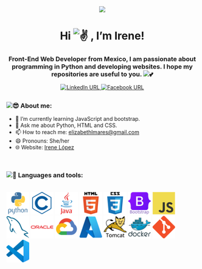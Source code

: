 <div id="header" align="center">
    <img src="https://media.giphy.com/media/Dh5q0sShxgp13DwrvG/giphy.gif" width="300">
    <h1>
        Hi 
        <picture>
          <source srcset="https://fonts.gstatic.com/s/e/notoemoji/latest/270c_fe0f/512.webp" type="image/webp">
          <img src="https://fonts.gstatic.com/s/e/notoemoji/latest/270c_fe0f/512.gif" alt="✌" width="32" height="32">
        </picture>
        , I’m Irene!
    </h1>
    <h3>
        Front-End Web Developer from Mexico, I am passionate about programming in Python and developing websites. I hope my repositories are useful to you.
        <picture>
          <source srcset="https://fonts.gstatic.com/s/e/notoemoji/latest/1f495/512.webp" type="image/webp">
          <img src="https://fonts.gstatic.com/s/e/notoemoji/latest/1f495/512.gif" alt="💕" width="25" height="25">
        </picture>
    </h3>
</div>

<div id="badges" align="center">
    <a href="https://www.linkedin.com/in/irene-lopez-mares/" target="_blank">
        <img alt="LinkedIn URL" src="https://img.shields.io/twitter/url?color=%23b6ffff&label=linkedin&logo=linkedin&logoColor=%23b6ffff&style=for-the-badge&url=https%3A%2F%2Fwww.linkedin.com%2Fin%2Firene-lopez-mares%2F">
    </a>
    <a href="https://www.facebook.com/ireneelizabeth.lmares" target="_blank">
        <img alt="Facebook URL" src="https://img.shields.io/twitter/url?color=%2340cfff&label=facebook&logo=facebook&logoColor=%2340cfff&style=for-the-badge&url=https%3A%2F%2Fwww.facebook.com%2Fireneelizabeth.lmares">
    </a>
</div>

##

<div align="left">
    <h3>
        <picture>
          <source srcset="https://fonts.gstatic.com/s/e/notoemoji/latest/1f60e/512.webp" type="image/webp">
          <img src="https://fonts.gstatic.com/s/e/notoemoji/latest/1f60e/512.gif" alt="😎" width="32" height="32">
        </picture>
        About me:
    </h3>
</div>

- 🌱 I’m currently learning JavaScript and bootstrap.
- 💬 Ask me about Python, HTML and CSS.
- 📫 How to reach me: elizabethlmares@gmail.com
- 😄 Pronouns: She/her
- 🌐 Website: [Irene López](https://irenelopezm.github.io/)

<br>

<div align="left">
    <h3>
        <picture>
          <source srcset="https://fonts.gstatic.com/s/e/notoemoji/latest/1f48e/512.webp" type="image/webp">
          <img src="https://fonts.gstatic.com/s/e/notoemoji/latest/1f48e/512.gif" alt="💎" width="32" height="32">
        </picture>
        Languages and tools:
    </h3>
    <br>
    <div>
        <img src="https://github.com/devicons/devicon/blob/master/icons/python/python-original-wordmark.svg" alt="Python" width="60" height="60">
        <img src="https://github.com/devicons/devicon/blob/master/icons/c/c-line.svg" alt="C/C++" width="60" height="60">
        <img src="https://github.com/devicons/devicon/blob/master/icons/java/java-original-wordmark.svg" alt="Java" width="60" height="60">
        <img src="https://github.com/devicons/devicon/blob/master/icons/html5/html5-original-wordmark.svg" alt="HTML5" width="60" height="60">
        <img src="https://github.com/devicons/devicon/blob/master/icons/css3/css3-original-wordmark.svg" alt="CSS3" width="60" height="60">
        <img src="https://github.com/devicons/devicon/blob/master/icons/bootstrap/bootstrap-original-wordmark.svg" alt="Bootstrap" width="60" height="60">
        <img src="https://github.com/devicons/devicon/blob/master/icons/javascript/javascript-original.svg" alt="JavaScript" width="60" height="60">
        <img src="https://github.com/devicons/devicon/blob/master/icons/mysql/mysql-original.svg" alt="MySQL" width="60" height="60">
        <img src="https://github.com/devicons/devicon/blob/master/icons/oracle/oracle-original.svg" alt="Oracle 11g" width="60" height="60">
        <img src="https://github.com/devicons/devicon/blob/master/icons/googlecloud/googlecloud-original.svg" alt="GCP" width="60" height="60">
        <img src="https://github.com/devicons/devicon/blob/master/icons/azure/azure-original.svg" alt="Azure" width="60" height="60">
        <img src="https://github.com/devicons/devicon/blob/master/icons/tomcat/tomcat-original-wordmark.svg" alt="Tomcat" width="60" height="60">
        <img src="https://github.com/devicons/devicon/blob/master/icons/docker/docker-original-wordmark.svg" alt="Docker" width="60" height="60">
        <img src="https://github.com/devicons/devicon/blob/master/icons/git/git-original.svg" alt="Git" width="60" height="60">
        <img src="https://github.com/devicons/devicon/blob/master/icons/vscode/vscode-original.svg" alt="VSCode" width="60" height="60">
    </div>
</div>

